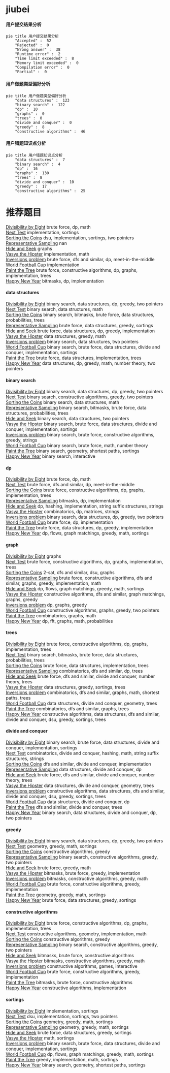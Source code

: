 # jiubei
<!-- tabs:start -->
#### **用户提交结果分析**

```mermaid
pie title 用户提交结果分析
    "Accepted" :  52
    "Rejected" :  0
    "Wrong answer" :  38
    "Runtime error" :  2
    "Time limit exceeded" :  8
    "Memory limit exceeded" :  0
    "Compilation error" :  0
    "Partial" :  0
```
#### **用户做题类型偏好分析**

```mermaid
pie title 用户做题类型偏好分析
    "data structures" :  123
    "binary search" :  122
    "dp" :  10
    "graphs" :  0
    "trees" :  0
    "divide and conquer" :  0
    "greedy" :  8
    "constructive algorithms" :  46
```
#### **用户错题知识点分析**

```mermaid
pie title 用户错题知识点分析
    "data structures" :  7
    "binary search" :  4
    "dp" :  16
    "graphs" :  130
    "trees" :  8
    "divide and conquer" :  10
    "greedy" :  17
    "constructive algorithms" :  25
```
<!-- tabs:end -->
# 推荐题目
[Divisibility by Eight](http://codeforces.com/problemset/problem/550/C)		brute force,
                        dp,
                        math		  
[Next Test](http://codeforces.com/problemset/problem/27/A)		implementation,
                        sortings		  
[Sorting the Coins](https://codeforces.com/contest/876/problem/D)		dsu,
                        implementation,
                        sortings,
                        two pointers		  
[Representative Sampling](http://codeforces.com/problemset/problem/178/F3)		nan		  
[Hide and Seek](https://codeforces.com/contest/1161/problem/A)		graphs		  
[Vasya the Hipster](http://codeforces.com/problemset/problem/581/A)		implementation,
                        math		  
[Inversions problem](http://codeforces.com/problemset/problem/513/G1)		brute force,
                        dfs and similar,
                        dp,
                        meet-in-the-middle		  
[World Football Cup](http://codeforces.com/problemset/problem/19/A)		implementation		  
[Paint the Tree](https://codeforces.com/contest/1240/problem/C)		brute force,
                        constructive algorithms,
                        dp,
                        graphs,
                        implementation,
                        trees		  
[Happy New Year](http://codeforces.com/problemset/problem/1313/D)		bitmasks,
                        dp,
                        implementation		  
<!-- tabs:start -->
#### **data structures**
[Divisibility by Eight](http://codeforces.com/problemset/problem/1492/C)		binary search,
                        data structures,
                        dp,
                        greedy,
                        two pointers		  
[Next Test](http://codeforces.com/problemset/problem/1490/G)		binary search,
                        data structures,
                        math		  
[Sorting the Coins](http://codeforces.com/problemset/problem/1479/D)		binary search,
                        bitmasks,
                        brute force,
                        data structures,
                        probabilities,
                        trees		  
[Representative Sampling](http://codeforces.com/problemset/problem/1497/A)		brute force,
                        data structures,
                        greedy,
                        sortings		  
[Hide and Seek](http://codeforces.com/problemset/problem/1491/C)		brute force,
                        data structures,
                        dp,
                        greedy,
                        implementation		  
[Vasya the Hipster](http://codeforces.com/problemset/problem/1492/B)		data structures,
                        greedy,
                        math		  
[Inversions problem](http://codeforces.com/problemset/problem/1436/E)		binary search,
                        data structures,
                        two pointers		  
[World Football Cup](http://codeforces.com/problemset/problem/1461/D)		binary search,
                        brute force,
                        data structures,
                        divide and conquer,
                        implementation,
                        sortings		  
[Paint the Tree](http://codeforces.com/problemset/problem/1511/C)		brute force,
                        data structures,
                        implementation,
                        trees		  
[Happy New Year](http://codeforces.com/problemset/problem/1497/E1)		data structures,
                        dp,
                        greedy,
                        math,
                        number theory,
                        two pointers		  
#### **binary search**
[Divisibility by Eight](http://codeforces.com/problemset/problem/1492/C)		binary search,
                        data structures,
                        dp,
                        greedy,
                        two pointers		  
[Next Test](http://codeforces.com/problemset/problem/1463/D)		binary search,
                        constructive algorithms,
                        greedy,
                        two pointers		  
[Sorting the Coins](http://codeforces.com/problemset/problem/1490/G)		binary search,
                        data structures,
                        math		  
[Representative Sampling](http://codeforces.com/problemset/problem/1479/D)		binary search,
                        bitmasks,
                        brute force,
                        data structures,
                        probabilities,
                        trees		  
[Hide and Seek](http://codeforces.com/problemset/problem/1436/E)		binary search,
                        data structures,
                        two pointers		  
[Vasya the Hipster](http://codeforces.com/problemset/problem/1461/D)		binary search,
                        brute force,
                        data structures,
                        divide and conquer,
                        implementation,
                        sortings		  
[Inversions problem](http://codeforces.com/problemset/problem/1493/C)		binary search,
                        brute force,
                        constructive algorithms,
                        greedy,
                        strings		  
[World Football Cup](http://codeforces.com/problemset/problem/1487/D)		binary search,
                        brute force,
                        math,
                        number theory		  
[Paint the Tree](http://codeforces.com/problemset/problem/1486/B)		binary search,
                        geometry,
                        shortest paths,
                        sortings		  
[Happy New Year](http://codeforces.com/problemset/problem/1486/C1)		binary search,
                        interactive		  
#### **dp**
[Divisibility by Eight](http://codeforces.com/problemset/problem/550/C)		brute force,
                        dp,
                        math		  
[Next Test](http://codeforces.com/problemset/problem/513/G1)		brute force,
                        dfs and similar,
                        dp,
                        meet-in-the-middle		  
[Sorting the Coins](https://codeforces.com/contest/1240/problem/C)		brute force,
                        constructive algorithms,
                        dp,
                        graphs,
                        implementation,
                        trees		  
[Representative Sampling](http://codeforces.com/problemset/problem/1313/D)		bitmasks,
                        dp,
                        implementation		  
[Hide and Seek](http://codeforces.com/problemset/problem/356/E)		dp,
                        hashing,
                        implementation,
                        string suffix structures,
                        strings		  
[Vasya the Hipster](http://codeforces.com/problemset/problem/506/E)		combinatorics,
                        dp,
                        matrices,
                        strings		  
[Inversions problem](http://codeforces.com/problemset/problem/1492/C)		binary search,
                        data structures,
                        dp,
                        greedy,
                        two pointers		  
[World Football Cup](https://codeforces.com/contest/1457/problem/C)		brute force,
                        dp,
                        implementation		  
[Paint the Tree](http://codeforces.com/problemset/problem/1491/C)		brute force,
                        data structures,
                        dp,
                        greedy,
                        implementation		  
[Happy New Year](http://codeforces.com/problemset/problem/1437/C)		dp,
                        flows,
                        graph matchings,
                        greedy,
                        math,
                        sortings		  
#### **graph**
[Divisibility by Eight](https://codeforces.com/contest/1161/problem/A)		graphs		  
[Next Test](https://codeforces.com/contest/1240/problem/C)		brute force,
                        constructive algorithms,
                        dp,
                        graphs,
                        implementation,
                        trees		  
[Sorting the Coins](http://codeforces.com/problemset/problem/228/E)		2-sat,
                        dfs and similar,
                        dsu,
                        graphs		  
[Representative Sampling](http://codeforces.com/problemset/problem/1487/C)		brute force,
                        constructive algorithms,
                        dfs and similar,
                        graphs,
                        greedy,
                        implementation,
                        math		  
[Hide and Seek](http://codeforces.com/problemset/problem/1437/C)		dp,
                        flows,
                        graph matchings,
                        greedy,
                        math,
                        sortings		  
[Vasya the Hipster](http://codeforces.com/problemset/problem/1470/D)		constructive algorithms,
                        dfs and similar,
                        graph matchings,
                        graphs,
                        greedy		  
[Inversions problem](http://codeforces.com/problemset/problem/1476/C)		dp,
                        graphs,
                        greedy		  
[World Football Cup](http://codeforces.com/problemset/problem/1304/D)		constructive algorithms,
                        graphs,
                        greedy,
                        two pointers		  
[Paint the Tree](http://codeforces.com/problemset/problem/1475/C)		combinatorics,
                        graphs,
                        math		  
[Happy New Year](http://codeforces.com/problemset/problem/553/E)		dp,
                        fft,
                        graphs,
                        math,
                        probabilities		  
#### **trees**
[Divisibility by Eight](https://codeforces.com/contest/1240/problem/C)		brute force,
                        constructive algorithms,
                        dp,
                        graphs,
                        implementation,
                        trees		  
[Next Test](http://codeforces.com/problemset/problem/1479/D)		binary search,
                        bitmasks,
                        brute force,
                        data structures,
                        probabilities,
                        trees		  
[Sorting the Coins](http://codeforces.com/problemset/problem/1511/C)		brute force,
                        data structures,
                        implementation,
                        trees		  
[Representative Sampling](http://codeforces.com/problemset/problem/1499/F)		combinatorics,
                        dfs and similar,
                        dp,
                        trees		  
[Hide and Seek](http://codeforces.com/problemset/problem/1491/E)		brute force,
                        dfs and similar,
                        divide and conquer,
                        number theory,
                        trees		  
[Vasya the Hipster](http://codeforces.com/problemset/problem/1466/D)		data structures,
                        greedy,
                        sortings,
                        trees		  
[Inversions problem](http://codeforces.com/problemset/problem/1495/D)		combinatorics,
                        dfs and similar,
                        graphs,
                        math,
                        shortest paths,
                        trees		  
[World Football Cup](http://codeforces.com/problemset/problem/1303/G)		data structures,
                        divide and conquer,
                        geometry,
                        trees		  
[Paint the Tree](http://codeforces.com/problemset/problem/1454/E)		combinatorics,
                        dfs and similar,
                        graphs,
                        trees		  
[Happy New Year](http://codeforces.com/problemset/problem/1494/D)		constructive algorithms,
                        data structures,
                        dfs and similar,
                        divide and conquer,
                        dsu,
                        greedy,
                        sortings,
                        trees		  
#### **divide and conquer**
[Divisibility by Eight](http://codeforces.com/problemset/problem/1461/D)		binary search,
                        brute force,
                        data structures,
                        divide and conquer,
                        implementation,
                        sortings		  
[Next Test](http://codeforces.com/problemset/problem/1466/G)		combinatorics,
                        divide and conquer,
                        hashing,
                        math,
                        string suffix structures,
                        strings		  
[Sorting the Coins](http://codeforces.com/problemset/problem/1490/D)		dfs and similar,
                        divide and conquer,
                        implementation		  
[Representative Sampling](https://codeforces.com/contest/1483/problem/C)		data structures,
                        divide and conquer,
                        dp		  
[Hide and Seek](http://codeforces.com/problemset/problem/1491/E)		brute force,
                        dfs and similar,
                        divide and conquer,
                        number theory,
                        trees		  
[Vasya the Hipster](http://codeforces.com/problemset/problem/1303/G)		data structures,
                        divide and conquer,
                        geometry,
                        trees		  
[Inversions problem](http://codeforces.com/problemset/problem/1494/D)		constructive algorithms,
                        data structures,
                        dfs and similar,
                        divide and conquer,
                        dsu,
                        greedy,
                        sortings,
                        trees		  
[World Football Cup](http://codeforces.com/problemset/problem/1482/E)		data structures,
                        divide and conquer,
                        dp		  
[Paint the Tree](http://codeforces.com/problemset/problem/566/C)		dfs and similar,
                        divide and conquer,
                        trees		  
[Happy New Year](http://codeforces.com/problemset/problem/1428/F)		binary search,
                        data structures,
                        divide and conquer,
                        dp,
                        two pointers		  
#### **greedy**
[Divisibility by Eight](http://codeforces.com/problemset/problem/1492/C)		binary search,
                        data structures,
                        dp,
                        greedy,
                        two pointers		  
[Next Test](https://codeforces.com/contest/1496/problem/C)		geometry,
                        greedy,
                        math,
                        sortings		  
[Sorting the Coins](http://codeforces.com/problemset/problem/1493/A)		constructive algorithms,
                        greedy		  
[Representative Sampling](http://codeforces.com/problemset/problem/1463/D)		binary search,
                        constructive algorithms,
                        greedy,
                        two pointers		  
[Hide and Seek](http://codeforces.com/problemset/problem/1462/C)		brute force,
                        greedy,
                        math		  
[Vasya the Hipster](http://codeforces.com/problemset/problem/1494/B)		bitmasks,
                        brute force,
                        greedy,
                        implementation		  
[Inversions problem](http://codeforces.com/problemset/problem/1492/D)		bitmasks,
                        constructive algorithms,
                        greedy,
                        math		  
[World Football Cup](https://codeforces.com/contest/1483/problem/A)		brute force,
                        constructive algorithms,
                        greedy,
                        implementation		  
[Paint the Tree](http://codeforces.com/problemset/problem/1495/A)		geometry,
                        greedy,
                        math,
                        sortings		  
[Happy New Year](http://codeforces.com/problemset/problem/1497/A)		brute force,
                        data structures,
                        greedy,
                        sortings		  
#### **constructive algorithms**
[Divisibility by Eight](https://codeforces.com/contest/1240/problem/C)		brute force,
                        constructive algorithms,
                        dp,
                        graphs,
                        implementation,
                        trees		  
[Next Test](http://codeforces.com/problemset/problem/40/A)		constructive algorithms,
                        geometry,
                        implementation,
                        math		  
[Sorting the Coins](http://codeforces.com/problemset/problem/1493/A)		constructive algorithms,
                        greedy		  
[Representative Sampling](http://codeforces.com/problemset/problem/1463/D)		binary search,
                        constructive algorithms,
                        greedy,
                        two pointers		  
[Hide and Seek](https://codeforces.com/contest/1456/problem/B)		bitmasks,
                        brute force,
                        constructive algorithms		  
[Vasya the Hipster](http://codeforces.com/problemset/problem/1492/D)		bitmasks,
                        constructive algorithms,
                        greedy,
                        math		  
[Inversions problem](https://codeforces.com/contest/1504/problem/D)		constructive algorithms,
                        games,
                        interactive		  
[World Football Cup](https://codeforces.com/contest/1483/problem/A)		brute force,
                        constructive algorithms,
                        greedy,
                        implementation		  
[Paint the Tree](https://codeforces.com/contest/1457/problem/D)		bitmasks,
                        brute force,
                        constructive algorithms		  
[Happy New Year](http://codeforces.com/problemset/problem/1513/A)		constructive algorithms,
                        implementation		  
#### **sortings**
[Divisibility by Eight](http://codeforces.com/problemset/problem/27/A)		implementation,
                        sortings		  
[Next Test](https://codeforces.com/contest/876/problem/D)		dsu,
                        implementation,
                        sortings,
                        two pointers		  
[Sorting the Coins](https://codeforces.com/contest/1496/problem/C)		geometry,
                        greedy,
                        math,
                        sortings		  
[Representative Sampling](http://codeforces.com/problemset/problem/1495/A)		geometry,
                        greedy,
                        math,
                        sortings		  
[Hide and Seek](http://codeforces.com/problemset/problem/1497/A)		brute force,
                        data structures,
                        greedy,
                        sortings		  
[Vasya the Hipster](http://codeforces.com/problemset/problem/1427/A)		math,
                        sortings		  
[Inversions problem](http://codeforces.com/problemset/problem/1461/D)		binary search,
                        brute force,
                        data structures,
                        divide and conquer,
                        implementation,
                        sortings		  
[World Football Cup](http://codeforces.com/problemset/problem/1437/C)		dp,
                        flows,
                        graph matchings,
                        greedy,
                        math,
                        sortings		  
[Paint the Tree](http://codeforces.com/problemset/problem/1473/A)		greedy,
                        implementation,
                        math,
                        sortings		  
[Happy New Year](http://codeforces.com/problemset/problem/1486/B)		binary search,
                        geometry,
                        shortest paths,
                        sortings		  
<!-- tabs:end -->
